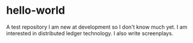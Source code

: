 # hello-world
A test repository
I am new at development so I don't know much yet. I am interested in distributed ledger technology. I also write screenplays. 

